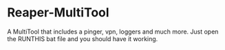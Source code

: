 # Reaper-MultiTool
A MultiTool that includes a pinger, vpn, loggers and much more.
Just open the RUNTHIS bat file and you should have it working.
